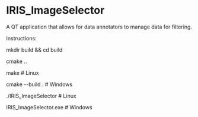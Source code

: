 # IRIS_ImageSelector
A QT application that allows for data annotators to manage data for filtering.

Instructions:

mkdir build && cd build

cmake ..

make   # Linux

cmake --build .   # Windows


./IRIS_ImageSelector   # Linux

IRIS_ImageSelector.exe  # Windows
